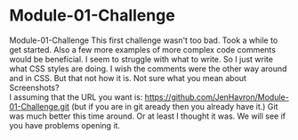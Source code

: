 # Module-01-Challenge
Module-01-Challenge
This first challenge wasn't too bad.  Took a while to get started.  Also a few more examples of more complex code comments would be beneficial.  I seem to struggle with what to write.  So I just write what CSS styles are doing.  I wish the comments were the other way around and in CSS.  But that not how it is.
Not sure what you mean about Screenshots?  
I assuming that the URL you want is: https://github.com/JenHavron/Module-01-Challenge.git (but if you are in git aready then you already have it.)
Git was much better this time around. Or at least I thought it was.  We will see if you have problems opening it.
